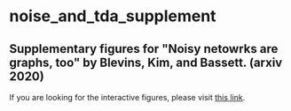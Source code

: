 # noise_and_tda_supplement

## Supplementary figures for "Noisy netowrks are graphs, too" by Blevins, Kim, and Bassett. (arxiv 2020)

If you are looking for the interactive figures, please visit [this link](https://asizemore.github.io/noise_and_tda_supplement/).
